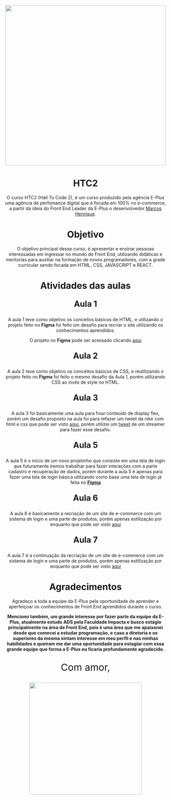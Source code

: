 <div align=center>
<img src="https://www.agenciaeplus.com.br/wp-content/uploads/2021/06/logo-agencia-eplus-partner-portal.jpg" width=500px>

# HTC2
O curso HTC2 (Hall To Code 2), é um curso produzido pela agência E-Plus uma agência de perfomance digital que é focada em 100% no e-commerce, a partir da ideia do Front End Leader da E-Plus o desenvolvedor <a href="https://www.linkedin.com/in/marcos-henrique-57a162188/">Marcos Henrique</a>.

# Objetivo

O objetivo principal desse curso, é apresentar e ensinar pessoas interessadas em ingressar no mundo de Front End, utilizando didáticas e mentorias para auxiliar na formação de novos programadores, com a grade curricular sendo focada em HTML, CSS, JAVASCRIPT e REACT.

# Atividades das aulas
</div>

<div align=center>
<p style="font-size:25px"><b>Aula 1</b></p>
A aula 1 teve como objetivo os conceitos básicos de HTML, e utilizando o projeto feito no <b>Figma</b> foi feito um desafio para recriar o site utilizando os conhecimentos aprendidos.<p>
<p> O projeto no <b>Figma</b> pode ser acessado clicando <a href="https://www.figma.com/file/1cwSFRvcNzZqy3XQJpD22D/Atividades-HTC?node-id=20%3A14">aqui</a></p>

<p style="font-size:25px"><b>Aula 2</b></p>
<p>A aula 2 teve como objetivo os conceitos básicos de CSS, e reutilizando o projeto feito no <b>Figma</b> foi feito o mesmo desafio da Aula 1, porém utilizando CSS ao invés de style no HTML.</p>
  
<p style="font-size:25px"><b>Aula 3</b></p>
<p>A aula 3 foi basicamente uma aula para fixar conteúdo de display flex, porém um desafio proposto na aula foi para refazer um tweet da nike com html e css que pode ser visto <a href="https://www.figma.com/file/1cwSFRvcNzZqy3XQJpD22D/Atividades-HTC?node-id=40%3A12">aqui</a>, porém utilizei um <a href="https://twitter.com/DuqueNegrom/status/1416545705724981250">tweet</a> de um streamer para fazer esse desafio.</p>
  
<p style="font-size:25px"><b>Aula 5</b></p>
<p>A aula 5 é o inicio de um novo projetinho que consiste em uma tela de login que futuramente iremos trabalhar para fazer interações com a parte cadastro e recuperação de dados, porém durante a aula 5 é apenas para fazer uma tela de login básica utilizando como base uma tela de login já feita no <a href="https://www.figma.com/file/1cwSFRvcNzZqy3XQJpD22D/Atividades-HTC?node-id=0%3A1"><b>Figma</b></a></p>
  
<p style="font-size:25px"><b>Aula 6</b></p>
<p>A aula 6 é basicamente a recriação de um site de e-commerce com um sistema de login e uma parte de produtos, porém apenas estilização por enquanto que pode ser visto <a href="https://xd.adobe.com/view/a8954440-445b-4de8-8280-a3c2b4187117-fdc6/screen/f79b65b0-f0c2-4a63-8f1d-809ef2894ae1/">aqui</a></p>

<p style="font-size:25px"><b>Aula 7</b></p>
<p>A aula 7 é a continuação da recriação de um site de e-commerce com um sistema de login e uma parte de produtos, porém apenas estilização por enquanto que pode ser visto <a href="https://xd.adobe.com/view/a8954440-445b-4de8-8280-a3c2b4187117-fdc6/screen/f79b65b0-f0c2-4a63-8f1d-809ef2894ae1/">aqui</a></p>
  
# Agradecimentos
<p>Agradeço a toda a equipe da E-Plus pela oportunidade de aprender e aperfeiçoar os conhecimentos de Front End aprendidos durante o curso.</p>
<p><b>Menciono também, um grande interesse por fazer parte da equipe da E-Plus, atualmente estudo ADS pela Faculdade Impacta e busco estágio principalmente na área de Front End, pois é uma área que me apaixonei desde que comecei a estudar programação, e caso a diretoria e os superiores da mesma sintam interesse em meu perfil e nas minhas habilidades e queiram me dar uma oportunidade para estagiar com essa grande equipe que forma a E-Plus eu ficaria profundamente agradecido.</b></p>
<p style="font-size:30px">Com amor,</p>
<img src="https://i.imgur.com/l4QPoq8.jpg" width=350px></img>
</div>
